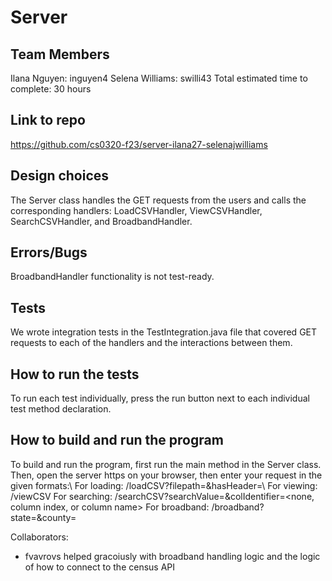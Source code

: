 # Server

## Team Members
Ilana Nguyen: inguyen4
Selena Williams: swilli43
Total estimated time to complete: 30 hours

## Link to repo
https://github.com/cs0320-f23/server-ilana27-selenajwilliams

## Design choices
The Server class handles the GET requests from the users and calls the corresponding handlers: LoadCSVHandler, ViewCSVHandler, SearchCSVHandler, and BroadbandHandler. 

## Errors/Bugs
BroadbandHandler functionality is not test-ready. 

## Tests
We wrote integration tests in the TestIntegration.java file that covered GET requests to each of the handlers and the interactions between them. 

## How to run the tests
To run each test individually, press the run button next to each individual test method declaration.

## How to build and run the program 
To build and run the program, first run the main method in the Server class. Then, open the server https on your browser, then enter your request in the given formats:\\
For loading: /loadCSV?filepath=<filepath>&hasHeader=<true or false>\\
For viewing: /viewCSV
For searching: /searchCSV?searchValue=<val>&colIdentifier=<none, column index, or column name>
For broadband: /broadband?state=<state>&county=<county>



Collaborators: 
* fvavrovs helped gracoiusly with broadband handling logic and the logic of how to connect to the census API
